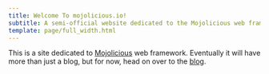 ```yaml
---
title: Welcome To mojolicious.io!
subtitle: A semi-official website dedicated to the Mojolicious web framework
template: page/full_width.html
---
```


This is a site dedicated to [Mojolicious](https://mojolicious.org) web framework.
Eventually it will have more than just a blog, but for now, head on over to the [blog](/blog).
